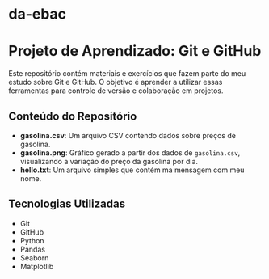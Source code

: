 # da-ebac

# Projeto de Aprendizado: Git e GitHub

Este repositório contém materiais e exercícios que fazem parte do meu estudo sobre Git e GitHub. O objetivo é aprender a utilizar essas ferramentas para controle de versão e colaboração em projetos.

## Conteúdo do Repositório

- **gasolina.csv**: Um arquivo CSV contendo dados sobre preços de gasolina.
- **gasolina.png**: Gráfico gerado a partir dos dados de `gasolina.csv`, visualizando a variação do preço da gasolina por dia.
- **hello.txt**: Um arquivo simples que contém ma mensagem com meu nome.

## Tecnologias Utilizadas

- Git
- GitHub
- Python
- Pandas
- Seaborn
- Matplotlib
